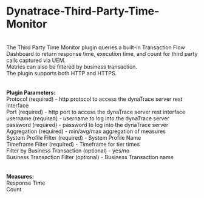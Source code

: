 # Dynatrace-Third-Party-Time-Monitor
<br />
The Third Party Time Monitor plugin queries a built-in Transaction Flow Dashboard to return response time, execution time, and count for third party calls captured via UEM.<br />
Metrics can also be filtered by business transaction.<br /> 
The plugin supports both HTTP and HTTPS.<br />
<br />
<br />
<b>Plugin Parameters:</b><br />
	Protocol (required) - http protocol to access the dynaTrace server rest interface<br />
	Port  (required) - http port to access the dynaTrace server rest interface<br />
	username (required) - username to log into the dynaTrace server<br />
	password (required) - password to log into the dynaTrace server<br />
	Aggregation (required) - min/avg/max aggregation of measures<br />
	System Profile Filter (required) - System Profile Name<br />
	Timeframe Filter (required) - Timeframe for tier times<br />
	Filter by Business Transaction (optional) - yes/no<br />
	Business Transaction Filter (optional) - Business Transaction name<br />
<br />
<br />
<b>Measures:</b><br />
	Response Time<br />
	Count<br />
<br />
